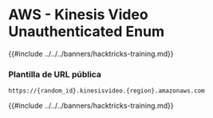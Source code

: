 # AWS - Kinesis Video Unauthenticated Enum

{{#include ../../../banners/hacktricks-training.md}}

### Plantilla de URL pública
```
https://{random_id}.kinesisvideo.{region}.amazonaws.com
```
{{#include ../../../banners/hacktricks-training.md}}

